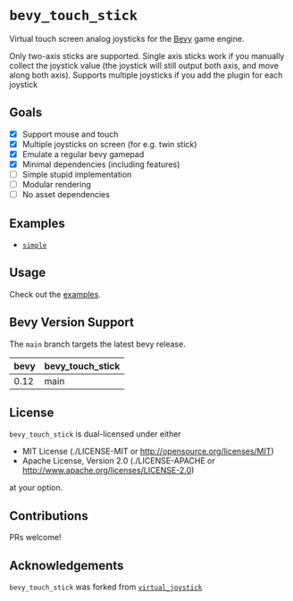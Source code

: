 # `bevy_touch_stick`

Virtual touch screen analog joysticks for the [Bevy](https://bevyengine.org/)
game engine.

Only two-axis sticks are supported.
Single axis sticks work if you manually collect the joystick value (the joystick will still output both axis, and move along both axis).
Supports multiple joysticks if you add the plugin for each joystick

## Goals

- [x] Support mouse and touch
- [x] Multiple joysticks on screen (for e.g. twin stick)
- [x] Emulate a regular bevy gamepad
- [x] Minimal dependencies (including features)
- [ ] Simple stupid implementation
- [ ] Modular rendering
- [ ] No asset dependencies

## Examples

<!-- - [`leafwing`](./examples/leafwing.rs) (recommended): Shows usage with [`leafwing-input-manager`](https://github.com/Leafwing-Studios/leafwing-input-manager) -->
- [`simple`](./examples/simple.rs)
<!-- - [`multiple`](./examples/multiple.rs) -->

## Usage

Check out the [examples](./examples).

## Bevy Version Support

The `main` branch targets the latest bevy release.

|bevy|bevy_touch_stick|
|----|----------------|
|0.12| main           |

## License

`bevy_touch_stick` is dual-licensed under either

- MIT License (./LICENSE-MIT or <http://opensource.org/licenses/MIT>)
- Apache License, Version 2.0 (./LICENSE-APACHE or <http://www.apache.org/licenses/LICENSE-2.0>)

at your option.

## Contributions

PRs welcome!

## Acknowledgements

`bevy_touch_stick` was forked from [`virtual_joystick`](https://github.com/SergioRibera/virtual_joystick)
